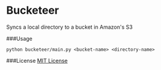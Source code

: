 Bucketeer
========

Syncs a local directory to a bucket in Amazon's S3


###Usage

`python bucketeer/main.py <bucket-name> <directory-name>`

###License
[MIT License](LICENSE.md)
